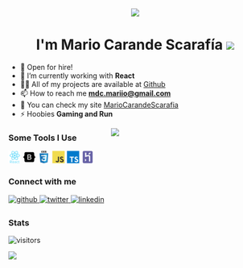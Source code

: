 <div align="center">
<img src="https://user-images.githubusercontent.com/42115530/92640221-9728ca00-f2fa-11ea-8994-c72b26e937de.gif" align="center"/>
</div>

<h1 align="center">I'm Mario Carande Scarafía
    <img width="100px" src="https://i.pinimg.com/originals/6e/a5/fd/6ea5fd598477f4eb62253fc3004039ca.gif" />
</h1>

- 🔭 Open for hire!
- 🌱 I’m currently working with **React**
- 👨‍💻 All of my projects are available at [Github](https://github.com/mariiocarande)
- 📫 How to reach me **mdc.mariio@gmail.com**
- 👀 You can check my site [MarioCarandeScarafia](https://mariocarandescarafia.netlify.app)
- ⚡ Hoobies **Gaming and Run**

<div align="right">
    <img align="right" width="300px" src="https://media.giphy.com/media/9X25de3SwaZqg/giphy.gif" />
</div>

### Some Tools I Use

<p align="left">
    <img src="https://raw.githubusercontent.com/devicons/devicon/master/icons/react/react-original-wordmark.svg" alt="react" width="25" height="25" />
    <img src="https://raw.githubusercontent.com/devicons/devicon/master/icons/bootstrap/bootstrap-plain.svg" alt="bootstrap" width="25" height="25" />
    <img src="https://raw.githubusercontent.com/devicons/devicon/master/icons/css3/css3-original-wordmark.svg" alt="css3" width="25" height="25" />
    <img src="https://raw.githubusercontent.com/devicons/devicon/master/icons/javascript/javascript-original.svg" alt="javascript" width="25" height="25" />
    <img src="https://raw.githubusercontent.com/devicons/devicon/master/icons/typescript/typescript-original.svg" alt="typescript" width="25" height="25" />
    <img src="https://raw.githubusercontent.com/devicons/devicon/master/icons/heroku/heroku-plain.svg" alt="heroku" width="25" height="25" />
</p>

### Connect with me

<div align="left">
  <a href="https://github.com/mariiocarande" target="_blank">
  <img src=https://img.shields.io/badge/github-%2324292e.svg?&style=for-the-badge&logo=github&logoColor=white alt=github style="margin-bottom: 5px;" />
  </a>
  <a href="https://twitter.com/marionetta_07" target="_blank">
  <img src=https://img.shields.io/badge/twitter-%2300acee.svg?&style=for-the-badge&logo=twitter&logoColor=white alt=twitter style="margin-bottom: 5px;" />
  </a>
  <a href="https://www.linkedin.com/in/mario-carande-scaraf%C3%ADa-b251b115a/" target="_blank">
  <img src=https://img.shields.io/badge/linkedin-%231E77B5.svg?&style=for-the-badge&logo=linkedin&logoColor=white alt=linkedin style="margin-bottom: 5px;" />
  </a>
</div>

### Stats

<div align="left">
    <p>
    <img src="https://visitor-badge.glitch.me/badge?page_id=mariiocarande.mariiocarande" alt="visitors">
    </p>
    <p>
    <img align="left" src="https://github-readme-stats.vercel.app/api?username=mariiocarande&theme=dark&show_icons=true">
    </p>
</div>
